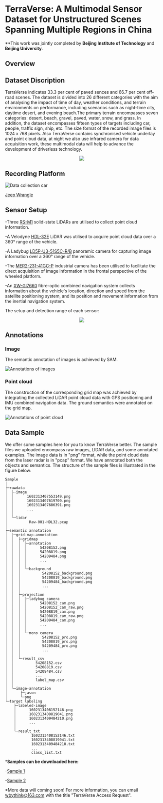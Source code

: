 # TerraVerse: A Multimodal Sensor Dataset for Unstructured Scenes Spanning Multiple Regions in China

**This work was jointly completed by **Beijing Institute of Technology** and **Beijing University**.

## Overview

[](https://github.com/user-attachments/assets/cf26d446-ae29-4373-8b5e-173f74f38c35)


## Dataset Discription
  TerraVerse indicates 33.3 per cent of paved sences and 66.7 per cent off-road scenes. The dataset is divided into 26 different categories with the aim of analysing the impact of time of day, weather conditions, and terrain environments on performance, including scenarios such as night-time city, daytime desert, and evening beach.The primary terrain encompasses seven categories: desert, beach, gravel, paved, water, snow, and grass. In addition, the dataset encompasses fifteen types of targets including car, people, traffic sign, ship, etc. The size format of the recorded image files is 1024 x 768 pixels. Also TerraVerse contains synchronised vehicle underlay and point cloud data, at night we also use infrared camera for data acquisition work, these multimodal data will help to advance the development of driverless technology.

<div align=center>
<img src="images/introduction.png"/>
</div>

## Recording Platform

![Data collection car](images/car.png "Recording Platform")

[Jeep Wrangle](https://www.jeep.com/wrangler.html "The official website of Jeep Wrangle")

## Sensor Setup
-Three [RS-M1](https://www.robosense.ai/rslidar/RS-LiDAR-M1) solid-state LiDARs are utilised to collect point cloud information. 

-A Velodyne [HDL-32E](https://pdf.directindustry.com/pdf/velodynelidar/hdl-32e-datasheet/182407-676098.html) LiDAR was utilised to acquire point cloud data over a 360° range of the vehicle. 

-A Ladybug [LD5P-U3-51S5C-R/B](https://www.teledynevisionsolutions.com/zh-cn/products/ladybug5plus/?model=LD5P-U3-51S5C-B&vertical=machine%20vision&segment=iis) panoramic camera for capturing image information over a 360° range of the vehicle. 

-The [MER2-231-41GC-P](https://www.daheng-imaging.com/show-104-1900-1.html) industrial camera has been utilised to facilitate the direct acquisition of image information in the frontal perspective of the wheeled platform. 

-An [XW-GI7660](https://www.starneto.com/chanpin_view/498.html) fibre-optic combined navigation system collects information about the vehicle's location, direction and speed from the satellite positioning system, and its position and movement information from the inertial navigation system. 

The setup and detection range of each sensor:

<div align=center>
<img src="images/sensor.png"/>
</div>

## Annotations
### Image
The semantic annotation of images is achieved by SAM.

![Annotations of images](images/github1.png)

### Point cloud
  The construction of the corresponding grid map was achieved by integrating the collected LiDAR point cloud data with GPS positioning and IMU combined navigation data. The ground semantics were annotated on the grid map.

![Annotations of point cloud](images/语义标注2（1）.png)

## Data Sample
We offer some samples here for you to know TerraVerse better. The sample files we uploaded encompass raw images, LIDAR data, and some annotated examples. The image data is in "png" format, while the point cloud data from the laser radar is in "pcap" format. We have annotated both the objects and semantics. The structure of the sample files is illustrated in the figure below:


```
Sample
│
├─rawdata
│  ├─image
│  │      1602313407553149.png
│  │      1602313407619700.png
│  │      1602313407686391.png
│  │      ...
│  │
│  └─lidar
│          Raw-001-HDL32.pcap
│
├─semantic annotation
│  ├─grid-map-annotation
│  │  ├─gridmap
│  │  │  ├─annotation
│  │  │  │      54208152.png
│  │  │  │      54208819.png
│  │  │  │      54209484.png
│  │  │  │      ...
│  │  │  │
│  │  │  └─background
│  │  │          54208152_background.png
│  │  │          54208819_background.png
│  │  │          54209484_background.png
│  │  │          ...
│  │  │
│  │  ├─projection
│  │  │  ├─ladybug camera
│  │  │  │      54208152_cam.png
│  │  │  │      54208152_cam_raw.png
│  │  │  │      54208819_cam.png
│  │  │  │      54208819_cam_raw.png
│  │  │  │      54209484_cam.png
│  │  │  │      ...
│  │  │  │
│  │  │  └─mono camera
│  │  │          54208152_pro.png
│  │  │          54208819_pro.png
│  │  │          54209484_pro.png
│  │  │          ...
│  │  │
│  │  └─result_csv
│  │          54208152.csv
│  │          54208819.csv
│  │          54209484.csv
│  │          ...
│  │          label_map.csv
│  │
│  └─image-annotation
│      ├─jason
│      └─png
└─target labeling
    ├─labeled-image
    │      1602313408152146.png
    │      1602313408819041.png
    │      1602313409484210.png
    │      ...
    │
    └─result_txt
            1602313408152146.txt
            1602313408819041.txt
            1602313409484210.txt
            ...
            class_list.txt
  ```

***Samples can be downloaded here:**

-[Sample 1]()

-[Sample 2]()


*More data will coming soon! For more information, you can email [wbythink@163.com](wbythink@163.com) with the title "TerraVerse Access Request".





